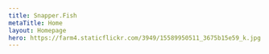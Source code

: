 ```yaml
---
title: Snapper.Fish
metaTitle: Home
layout: Homepage
hero: https://farm4.staticflickr.com/3949/15589950511_3675b15e59_k.jpg
---
```

